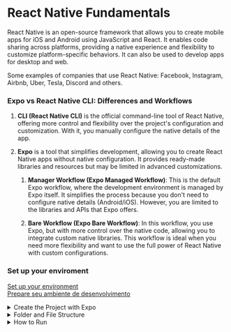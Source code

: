 # React Native Fundamentals

React Native is an open-source framework that allows you to create mobile apps for iOS and Android using JavaScript and React. It enables code sharing across platforms, providing a native experience and flexibility to customize platform-specific behaviors. It can also be used to develop apps for desktop and web.

Some examples of companies that use React Native: Facebook, Instagram, Airbnb, Uber, Tesla, Discord and others.

### Expo vs React Native CLI: Differences and Workflows

1. **CLI (React Native CLI)** is the official command-line tool of React Native, offering more control and flexibility over the project's configuration and customization. With it, you manually configure the native details of the app.

2. **Expo** is a tool that simplifies development, allowing you to create React Native apps without native configuration. It provides ready-made libraries and resources but may be limited in advanced customizations.

   1. **Manager Workflow (Expo Managed Workflow)**: This is the default Expo workflow, where the development environment is managed by Expo itself. It simplifies the process because you don't need to configure native details (Android/iOS). However, you are limited to the libraries and APIs that Expo offers.

   1. **Bare Workflow (Expo Bare Workflow)**: In this workflow, you use Expo, but with more control over the native code, allowing you to integrate custom native libraries. This workflow is ideal when you need more flexibility and want to use the full power of React Native with custom configurations.

### Set up your enviroment
[Set up your environment](https://reactnative.dev/docs/set-up-your-environment)   
[Prepare seu ambiente de desenvolvimento](https://react-native.rocketseat.dev/)

<details>
  <summary>Create the Project with Expo</summary>
   
#### creating with npx
1. **Run the following command to create a new React Native project with Expo**:
   ```bash
   npx create-expo-app@latest --template
   ```
2. Select the Navigation Option with TypeScript:

   1. Navigation: Choosing the navigation template automatically configures the necessary dependencies for navigation in your app, such as React Navigation, which is one of the most popular libraries for navigation in React Native.
   1. TypeScript: Opting for TypeScript provides static typing, which helps avoid common development errors, making the code safer and easier to understand, especially in larger projects.
      
3. Enter the App Name:
You will be prompted to enter the name of your app. This name will be used to identify your project both in the code and in the Expo interface.

#### creating with expo init
1. **Run the following command to create a new React Native project with Expo using npm**:
   ```bash
   expo init <project_name> --npm
   ```
2. Choose the Blank (TypeScript) option:
Blank (TypeScript): Selecting this option sets up a minimal project template with TypeScript, providing a clean starting point for your app with the benefits of static typing and better code maintainability.
</details>

<details>
  <summary>Folder and File Structure</summary>
   
- **app/**: Contains the main app logic, such as screens, navigation, and other core components.
- **assets/**: Folder used to store resources like images, fonts, and other static files.
- **components/**: Contains reusable components for the app, such as buttons, headers, etc.
- **constants/**: Stores files with constants and configurations that are used throughout the app.
- **node_modules/**: Folder where the project's dependencies are installed.
- **.gitignore**: File that tells Git which files or folders to ignore in version control.
- **app.json**: Expo configuration file that defines app settings such as name, version, and permissions.
- **package-lock.json**: File generated by npm to ensure dependencies are installed consistently.
- **package.json**: Contains the project dependencies and scripts, as well as project-related information.
- **tsconfig.json**: TypeScript configuration file that defines the rules and options for the TypeScript compiler.
</details>


<details>
  <summary>How to Run</summary>

   A browser window will open with Expo DevTools.

You can:

    Use the Android/iOS emulator (if configured).
    Scan the QR code with the Expo Go app on your phone.
    
  </details>
